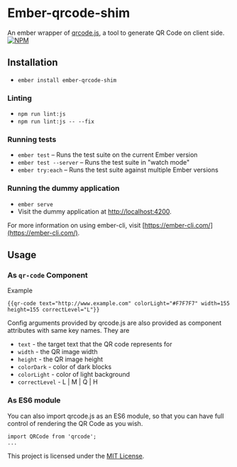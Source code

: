 # Ember-qrcode-shim

An ember wrapper of [qrcode.js](https://davidshimjs.github.io/qrcodejs/), a tool to generate QR Code on client side.
[![NPM](https://nodei.co/npm/ember-qrcode-shim.png)](https://www.npmjs.com/package/ember-qrcode-shim)

Installation
------------------------------------------------------------------------------

* `ember install ember-qrcode-shim`

### Linting

* `npm run lint:js`
* `npm run lint:js -- --fix`

### Running tests

* `ember test` – Runs the test suite on the current Ember version
* `ember test --server` – Runs the test suite in "watch mode"
* `ember try:each` – Runs the test suite against multiple Ember versions

### Running the dummy application

* `ember serve`
* Visit the dummy application at [http://localhost:4200](http://localhost:4200).

For more information on using ember-cli, visit [https://ember-cli.com/](https://ember-cli.com/).

## Usage

### As `qr-code` Component

Example

`{{qr-code text="http://www.example.com" colorLight="#F7F7F7" width=155 height=155 correctLevel="L"}}`

Config arguments provided by qrcode.js are also provided as component attributes with same key names. They are

* `text` - the target text that the QR code represents for
* `width` - the QR image width
* `height` - the QR image height
* `colorDark` - color of dark blocks
* `colorLight` - color of light background
* `correctLevel` - L | M | Q | H

### As ES6 module

You can also import qrcode.js as an ES6 module, so that you can have full control of rendering the QR Code as you wish.

```
import QRCode from 'qrcode';
...
```
This project is licensed under the [MIT License](LICENSE.md).
